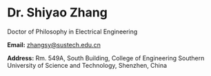 # Dr. Shiyao Zhang

Doctor of Philosophy in Electrical Engineering

**Email:**    <zhangsy@sustech.edu.cn>

**Address:**  Rm. 549A, South Building, College of Engineering
Southern University of Science and Technology, Shenzhen, China
